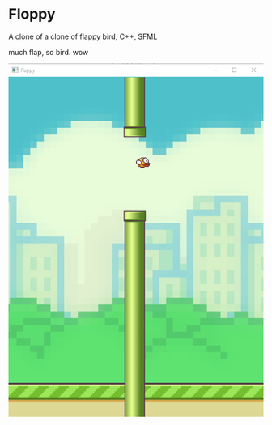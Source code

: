 # Floppy
A clone of a clone of flappy bird, C++, SFML


much flap, so bird. wow

      
![alt tag](https://github.com/MitchellHansen/Floppy/blob/master/Screeny.png)

